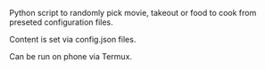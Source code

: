 Python script to randomly pick movie, takeout or food to cook from preseted configuration files.

Content is set via config.json files.

Can be run on phone via Termux.
